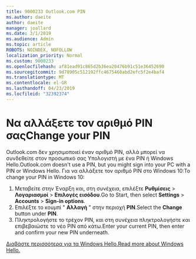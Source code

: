 ```yaml
---
title: 9000233 Outlook.com PIN
ms.author: daeite
author: daeite
manager: joallard
ms.date: 3/1/2019
ms.audience: Admin
ms.topic: article
ROBOTS: NOINDEX, NOFOLLOW
localization_priority: Normal
ms.custom: 9000233
ms.openlocfilehash: af81ead91c865d2b36ea20476b91c51e36452690
ms.sourcegitcommit: 9d78905c512192ffc4675468abd2efc5f2e4baf4
ms.translationtype: MT
ms.contentlocale: el-GR
ms.lasthandoff: 04/23/2019
ms.locfileid: "32392374"
---
```

# <a name="change-your-pin"></a><span data-ttu-id="0be1e-102">Να αλλάξετε τον αριθμό PIN σας</span><span class="sxs-lookup"><span data-stu-id="0be1e-102">Change your PIN</span></span>

<span data-ttu-id="0be1e-103">Outlook.com δεν χρησιμοποιεί έναν αριθμό PIN, αλλά μπορεί να συνδεθείτε στον προσωπικό σας Υπολογιστή με ένα PIN ή Windows Hello.</span><span class="sxs-lookup"><span data-stu-id="0be1e-103">Outlook.com doesn't use a PIN, but you might sign into your PC with a PIN or Windows Hello.</span></span> <span data-ttu-id="0be1e-104">Για να αλλάξετε τον αριθμό PIN στο Windows 10:</span><span class="sxs-lookup"><span data-stu-id="0be1e-104">To change your PIN in Windows 10:</span></span>

1. <span data-ttu-id="0be1e-105">Μεταβείτε στην Έναρξη και, στη συνέχεια, επιλέξτε **Ρυθμίσεις** > **Λογαριασμοί** > **Επιλογές εισόδου**.</span><span class="sxs-lookup"><span data-stu-id="0be1e-105">Go to Start, then select **Settings** > **Accounts** > **Sign-in options**.</span></span>
2. <span data-ttu-id="0be1e-106">Επιλέξτε το κουμπί " **Αλλαγή** " στην περιοχή **PIN**.</span><span class="sxs-lookup"><span data-stu-id="0be1e-106">Select the **Change** button under **PIN**.</span></span>
3. <span data-ttu-id="0be1e-107">Πληκτρολογήστε το τρέχον PIN, και στη συνέχεια πληκτρολογήστε και επιβεβαιώστε το νέο PIN από κάτω.</span><span class="sxs-lookup"><span data-stu-id="0be1e-107">Enter your current PIN, then enter and confirm your new PIN underneath.</span></span>

[<span data-ttu-id="0be1e-108">Διαβάστε περισσότερα για τα Windows Hello.</span><span class="sxs-lookup"><span data-stu-id="0be1e-108">Read more about Windows Hello.</span></span>](https://support.microsoft.com/help/17215/)